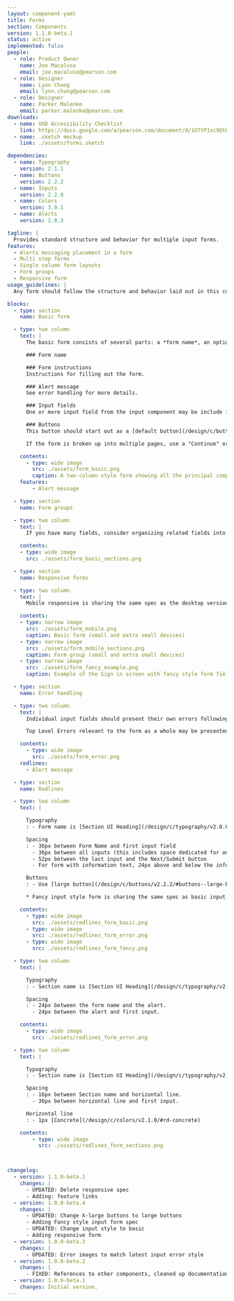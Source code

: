 ```yaml
---
layout: component-yaml
title: Forms
section: Components
version: 1.1.0-beta.1
status: active
implemented: false
people:
  - role: Product Owner
    name: Joe Macaluso
    email: joe.macaluso@pearson.com
  - role: Designer
    name: Lynn Chang
    email: lynn.chang@pearson.com
  - role: Designer
    name: Parker Malenke
    email: parker.malenke@pearson.com
downloads:
  - name: UXD Accessibility Checklist
    link: https://docs.google.com/a/pearson.com/document/d/1O7YP1xc9QtHbVB4sugeWG585RXJbNZIT81H5EBPH9ps/edit?usp=sharing
  - name: .sketch mockup
    link: ./assets/forms.sketch

dependencies:
  - name: Typography
    version: 2.1.1
  - name: Buttons
    version: 2.2.2
  - name: Inputs
    version: 2.2.0
  - name: Colors
    version: 3.0.1
  - name: Alerts
    version: 2.0.3

tagline: |
  Provides standard structure and behavior for multiple input forms.
features:
  - Alerts messaging placement in a form
  - Multi step forms
  - Single column form layouts
  - Form groups
  - Responsive form
usage_guidelines: |
  Any form should follow the structure and behavior laid out in this component.

blocks:
  - type: section
    name: Basic form

  - type: two column
    text: |
      The basic form consists of several parts: a *form name*, an optional *alert message*, one or more *input fields*, and *primary/secondary* action buttons.

      ### Form name

      ### Form instructions
      Instructions for filling out the form.

      ### Alert message
      See error handling for more details.

      ### Input fields
      One or more input field from the input component may be include in the form. Input fields can be laid out in one "or" multiple columns within the form.

      ### Buttons
      This button should start out as a [default button](/design/c/buttons/v2.2.2/#buttons--default-button) and become a [primary](/design/c/buttons/v2.2.2/#buttons--primary-button) or [CTA](/design/c/buttons/v2.2.2/#buttons--cta-button) button once the form has been completely filled out.

      If the form is broken up into multiple pages, use a "Continue" or "Next" button to advance in the form series. Maintain the same Form Name between each page. You should also include some UI for returning to previous steps in the process, where possible.

    contents:
      - type: wide image
        src: ./assets/form_basic.png
        caption: A two-column style form showing all the principal components
    features:
        - Alert message

  - type: section
    name: Form groups

  - type: two column
    text: |
      If you have many fields, consider organizing related fields into groups. Each group can have a section title. The form groups consist sections titles and follow by horizontal line and input field.

    contents:
    - type: wide image
      src: ./assets/form_basic_sections.png

  - type: section
    name: Responsive forms

  - type: two column
    text: |
      Mobile responsive is sharing the same spec as the desktop version. Except that it is one column style only. All the input fields will be stacked and cover 100% of the form width.

    contents:
    - type: narrow image
      src: ./assets/form_mobile.png
      caption: Basic form (small and extra small devices)
    - type: narrow image
      src: ./assets/form_mobile_sections.png
      caption: Form group (small and extra small devices)
    - type: narrow image
      src: ./assets/form_fancy_example.png
      caption: Example of the Sign in screen with fancy style form fields

  - type: section
    name: Error handling

  - type: two column
    text: |
      Individual input fields should present their own errors following the styles dictated in the [inputs components](http://pearson-higher-ed.github.io/design/c/inputs/#information-error-text). Fields with errors should always be accompanied by error text, unless a top level error message is sufficient to understand and fix the problems.

      Top Level Errors relevant to the form as a whole may be presented above the first input and below the form name. Refer to [alerts components](http://http://pearson-higher-ed.github.io/design/c/alerts/)  

    contents:
      - type: wide image
        src: ./assets/form_error.png
    redlines:
      - Alert message

  - type: section
    name: Redlines

  - type: two column
    text: |

      Typography
      : - Form name is [Section UI Heading](/design/c/typography/v2.0.0-beta.7/#rd-ui-headings-section-basic), defaults to basic

      Spacing
      : - 36px between Form Name and first input field
        - 36px between all inputs (this includes space dedicated for one line of error text)
        - 52px between the last input and the Next/Submit button
        - For form with information text, 24px above and below the information text and form title/first input field.

      Buttons
      : - Use [large button](/design/c/buttons/v2.2.2/#buttons--large-button)

      * Fancy input style form is sharing the same spec as basic input style form.

    contents:
      - type: wide image
        src: ./assets/redlines_form_basic.png
      - type: wide image
        src: ./assets/redlines_form_error.png
      - type: wide image
        src: ./assets/redlines_form_fancy.png

  - type: two column
    text: |

      Typography
      : - Section name is [Section UI Heading](/design/c/typography/v2.0.0-beta.7/#rd-ui-headings-section-basic), defaults to basic

      Spacing
      : - 24px between the form name and the alert.
        - 24px between the alert and first input.

    contents:
      - type: wide image
        src: ./assets/redlines_form_error.png

  - type: two column
    text: |

      Typography
      : - Section name is [Section UI Heading](/design/c/typography/v2.0.0-beta.7/#rd-ui-headings-section-basic), defaults to basic

      Spacing
      : - 16px between Section name and horizontal line.
        - 36px between horizontal line and first input.

      Horizontal line
      : - 1px [Concrete](/design/c/colors/v2.1.0/#rd-concrete)

    contents:
        - type: wide image
          src: ./assets/redlines_form_sections.png



changelog:
  - version: 1.1.0-beta.1
    changes: |
      - UPDATED: Delete responsive spec
      - Adding: feature links
  - version: 1.0.0-beta.4
    changes: |
      - UPDATED: Change X-large buttons to large buttons
      - Adding Fancy style input form spec
      - UPDATED: Change input style to basic
      - Adding responsive form
  - version: 1.0.0-beta.3
    changes: |
      - UPDATED: Error images to match latest input error style
  - version: 1.0.0-beta.2
    changes: |
      - FIXED: References to other components, cleaned up documentation in general
  - version: 1.0.0-beta.1
    changes: Initial version.
---
```

